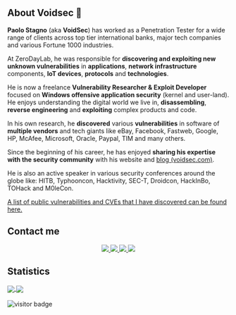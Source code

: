 ## About Voidsec 👋

**Paolo Stagno** (aka **VoidSec**) has worked as a Penetration Tester for a wide range of clients across top tier international banks, major tech companies and various Fortune 1000 industries.

At ZeroDayLab, he was responsible for **discovering and exploiting new unknown vulnerabilities** in **applications**, **network infrastructure** components, **IoT devices**, **protocols** and **technologies**.

He is now a freelance **Vulnerability Researcher & Exploit Developer** focused on **Windows offensive application security** (kernel and user-land). He enjoys understanding the digital world we live in, **disassembling**, **reverse engineering** and **exploiting** complex products and code.

In his own research, he **discovered** various **vulnerabilities** in software of **multiple vendors** and tech giants like eBay, Facebook, Fastweb, Google, HP, McAfee, Microsoft, Oracle, Paypal, TIM and many others.

Since the beginning of his career, he has enjoyed **sharing his expertise with the security community** with his website and [blog (voidsec.com)](https://voidsec.com). 

He is also an active speaker in various security conferences around the globe like: HITB, Typhooncon, Hacktivity, SEC-T, Droidcon, HackInBo, TOHack and M0leCon.

[A list of public vulnerabilities and CVEs that I have discovered can be found here.](https://voidsec.com/advisories/)

## Contact me
<p align="center">
  <a href="https://twitter.com/Void_Sec">
    <img src="https://img.shields.io/twitter/follow/Void_Sec?style=for-the-badge&label=%40Void_Sec&logo=twitter&logoColor=00AEFF&labelColor=black&color=7fff00">
  </a>
  <a href="https://www.linkedin.com/in/paolostagno/">
    <img src="https://img.shields.io/badge/-paolo stagno-blue?style=for-the-badge&logo=Linkedin&logoColor=00AEFF&labelColor=black&color=black">
  </a>
  <a href="mailto:voidsec@voidsec.com">
    <img src="https://img.shields.io/badge/voidsec@voidsec.com-0078D4?style=for-the-badge&logo=Microsoft-Outlook&logoColor=00AEFF&labelColor=black&color=black">
  </a>
  <a href="https://keybase.io/voidsec">
    <img src="https://img.shields.io/keybase/pgp/voidsec?style=for-the-badge&logoColor=00AEFF&labelColor=black&color=7fff00">
  </a>
</p>

## Statistics 
<a href="https://github.com/voidsec/voidsec">
  <img align="center" src="https://github-readme-stats.vercel.app/api?username=voidsec&count_private=true&show_icons=true&theme=chartreuse-dark" />
</a>
<a href="https://github.com/voidsec/voidsec">
  <img align="center" src="https://github-readme-stats.vercel.app/api/top-langs/?username=voidsec&layout=compact&theme=chartreuse-dark&langs_count=8" />
</a>
<br>
<br>
<img src="https://visitor-badge.laobi.icu/badge?page_id=voidsec.voidsec" alt="visitor badge"/>
